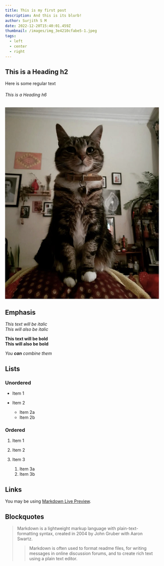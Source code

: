 ```yaml
---
title: This is my first post
description: And this is its blurb!
author: Surjith S M
date: 2022-12-20T15:40:01.459Z
thumbnail: /images/img_3e4210cfabe5-1.jpeg
tags:
  - left
  - center
  - right
---
```

## This is a Heading h2

Here is some regular text

###### This is a Heading h6

![A tabby cat](static/images/img_3e4210cfabe5-1.jpeg)

## Emphasis

*This text will be italic*\
*This will also be italic*

**This text will be bold**\
**This will also be bold**

*You **can** combine them*

## Lists

### Unordered

* Item 1
* Item 2

  * Item 2a
  * Item 2b

### Ordered

1. Item 1
2. Item 2
3. Item 3

   1. Item 3a
   2. Item 3b

## Links

You may be using [Markdown Live Preview](https://markdownlivepreview.com/).

## Blockquotes

> Markdown is a lightweight markup language with plain-text-formatting syntax, created in 2004 by John Gruber with Aaron Swartz.
>
> > Markdown is often used to format readme files, for writing messages in online discussion forums, and to create rich text using a plain text editor.